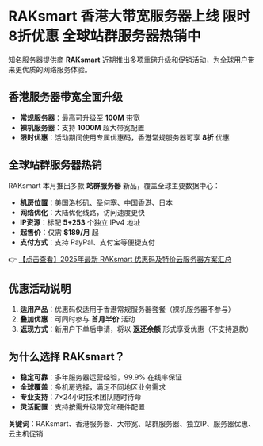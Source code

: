 # RAKsmart 香港大带宽服务器上线 限时8折优惠 全球站群服务器热销中

知名服务器提供商 **RAKsmart** 近期推出多项重磅升级和促销活动，为全球用户带来更优质的网络服务体验。

## 香港服务器带宽全面升级

- **常规服务器**：最高可升级至 **100M** 带宽
- **裸机服务器**：支持 **1000M** 超大带宽配置
- **限时优惠**：活动期间使用专属优惠码，香港常规服务器可享 **8折** 优惠

## 全球站群服务器热销

RAKsmart 本月推出多款 **站群服务器** 新品，覆盖全球主要数据中心：

- **机房位置**：美国洛杉矶、圣何塞、中国香港、日本
- **网络优化**：大陆优化线路，访问速度更快
- **IP资源**：标配 **5+253** 个独立 IPv4 地址
- **起售价**：仅需 **$189/月** 起
- **支付方式**：支持 PayPal、支付宝等便捷支付

👉 [【点击查看】2025年最新 RAKsmart 优惠码及特价云服务器方案汇总](https://bit.ly/raksmart)

## 优惠活动说明

1. **适用产品**：优惠码仅适用于香港常规服务器套餐（裸机服务器不参与）
2. **叠加优惠**：可同时参与 **首月半价** 活动
3. **返现方式**：新用户下单后申请，将以 **返还余额** 形式享受优惠（不支持退款）

## 为什么选择 RAKsmart？

- **稳定可靠**：多年服务器运营经验，99.9% 在线率保证
- **全球覆盖**：多机房选择，满足不同地区业务需求
- **专业支持**：7×24小时技术团队随时待命
- **灵活配置**：支持按需升级带宽和硬件配置

**关键词**：RAKsmart、香港服务器、大带宽、站群服务器、独立IP、服务器优惠、云主机促销